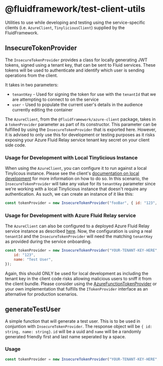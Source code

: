 # @fluidframework/test-client-utils

Utilities to use while developing and testing using the service-specific clients (i.e. `AzureClient`, `TinyliciousClient`) supplied by the FluidFramework.

## InsecureTokenProvider

The `InsecureTokenProvider` provides a class for locally generating JWT tokens, signed using a tenant key, that can be sent to Fluid services. These tokens will be used to authenticate and identify which user is sending operations from the client.

It takes in two parameters:

-   `tenantKey` - Used for signing the token for use with the `tenantId` that we are attempting to connect to on the service
-   `user` - Used to populate the current user's details in the audience currently editing the container

The `AzureClient`, from the `@fluidframework/azure-client` package, takes in a `tokenProvider` parameter as part of its constructor. This parameter can be fulfilled by using the `InsecureTokenProvider` that is exported here. However, it is advised to only use this for development or testing purposes as it risks exposing your Azure Fluid Relay service tenant key secret on your client side code.

### Usage for Development with Local Tinylicious Instance

When using the `AzureClient`, you can configure it to run against a local Tinylicous instance. Please see the client's [documentation on local development](https://github.com/microsoft/FluidFramework/blob/main/packages/framework/azure-client/README.md#backed-locally) for more information on how to do so. In this scenario, the `InsecureTokenProvider` will take any value for its `tenantKey` parameter since we're working with a local Tinylicious instance that doesn't require any authentication. As such, we can create an instance of it like this:

```javascript
const tokenProvider = new InsecureTokenProvider("fooBar", { id: "123", name: "Test User" });
```

### Usage for Development with Azure Fluid Relay service

The `AzureClient` can also be configured to a deployed Azure Fluid Relay service instance as described [here](https://github.com/microsoft/FluidFramework/blob/main/packages/framework/azure-client/README.md#backed-by-a-live-azure-fluid-relay-instance). Now, the configuration is using a real `tenantId` and the `InsecureTokenProvider` will need the matching `tenantKey` as provided during the service onboarding.

```javascript
const tokenProvider = new InsecureTokenProvider("YOUR-TENANT-KEY-HERE", {
	id: "123",
	name: "Test User",
});
```

Again, this should ONLY be used for local development as including the tenant key in the client code risks allowing malicious users to sniff it from the client bundle. Please consider using the [AzureFunctionTokenProvider](https://github.com/microsoft/FluidFramework/blob/main/packages/framework/azure-client/src/AzureFunctionTokenProvider.ts) or your own implementation that fulfills the `ITokenProvider` interface as an alternative for production scenarios.

## generateTestUser

A simple function that will generate a test user. This is to be used in conjuntion with `InsecureTokenProvider`. The response object will be `{ id: string, name: string}`. `id` will be a uuid and `name` will be a randomly generated friendly first and last name seperated by a space.

### Usage

```javascript
const tokenProvider = new InsecureTokenProvider("YOUR-TENANT-KEY-HERE", generateTestUser());
```

